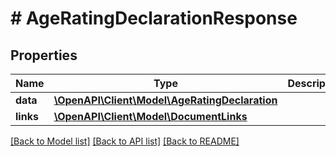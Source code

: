 # # AgeRatingDeclarationResponse

## Properties

Name | Type | Description | Notes
------------ | ------------- | ------------- | -------------
**data** | [**\OpenAPI\Client\Model\AgeRatingDeclaration**](AgeRatingDeclaration.md) |  | 
**links** | [**\OpenAPI\Client\Model\DocumentLinks**](DocumentLinks.md) |  | 

[[Back to Model list]](../../README.md#documentation-for-models) [[Back to API list]](../../README.md#documentation-for-api-endpoints) [[Back to README]](../../README.md)


